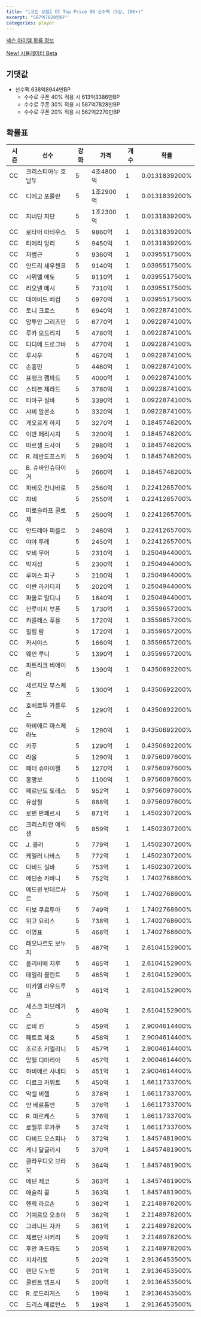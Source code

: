 ```yaml
---
title: "[코인 상점] CC Top Price 90 선수팩 (5강, 106+)"
excerpt: "587억7828만BP"
categories: player
---
```

[넥슨 아이템 확률 정보](http://iteminfo.nexon.com/probability/fco?sn=7597)

[New! 시뮬레이터 Beta](/simulator/7597)
## 기댓값
- 선수팩 638억8944만BP
  - 수수료 쿠폰 40% 적용 시 613억3386만BP
  - 수수료 쿠폰 30% 적용 시 587억7828만BP
  - 수수료 쿠폰 20% 적용 시 562억2270만BP


## 확률표

|시즌|선수|강화|가격|개수|확률|
|---|---|---|---|---|---|
|CC|크리스티아누 호날두|5|4조4800억|1|0.0131839200%|
|CC|디에고 포를란|5|1조2900억|1|0.0131839200%|
|CC|지네딘 지단|5|1조2300억|1|0.0131839200%|
|CC|로타어 마테우스|5|9860억|1|0.0131839200%|
|CC|티에리 앙리|5|9450억|1|0.0131839200%|
|CC|차범근|5|9360억|1|0.0395517500%|
|CC|안드리 셰우첸코|5|9140억|1|0.0395517500%|
|CC|사뮈엘 에토|5|9110억|1|0.0395517500%|
|CC|리오넬 메시|5|7310억|1|0.0395517500%|
|CC|데이비드 베컴|5|6970억|1|0.0395517500%|
|CC|토니 크로스|5|6940억|1|0.0922874100%|
|CC|앙투안 그리즈만|5|6770억|1|0.0922874100%|
|CC|루카 모드리치|5|4780억|1|0.0922874100%|
|CC|디디에 드로그바|5|4770억|1|0.0922874100%|
|CC|루시우|5|4670억|1|0.0922874100%|
|CC|손흥민|5|4460억|1|0.0922874100%|
|CC|프랭크 램파드|5|4000억|1|0.0922874100%|
|CC|스티븐 제라드|5|3780억|1|0.0922874100%|
|CC|티아구 실바|5|3390억|1|0.0922874100%|
|CC|샤비 알론소|5|3320억|1|0.0922874100%|
|CC|게오르게 하지|5|3270억|1|0.1845748200%|
|CC|이반 페리시치|5|3200억|1|0.1845748200%|
|CC|마르셀 드사이|5|2980억|1|0.1845748200%|
|CC|R. 레반도프스키|5|2690억|1|0.1845748200%|
|CC|B. 슈바인슈타이거|5|2660억|1|0.1845748200%|
|CC|파비오 칸나바로|5|2560억|1|0.2241265700%|
|CC|차비|5|2550억|1|0.2241265700%|
|CC|미로슬라프 클로제|5|2500억|1|0.2241265700%|
|CC|안드레아 피를로|5|2460억|1|0.2241265700%|
|CC|야야 투레|5|2450억|1|0.2241265700%|
|CC|보비 무어|5|2310억|1|0.2504944000%|
|CC|박지성|5|2300억|1|0.2504944000%|
|CC|루이스 피구|5|2100억|1|0.2504944000%|
|CC|이반 라키티치|5|2020억|1|0.2504944000%|
|CC|파올로 말디니|5|1840억|1|0.2504944000%|
|CC|잔루이지 부폰|5|1730억|1|0.3559657200%|
|CC|카를레스 푸욜|5|1720억|1|0.3559657200%|
|CC|필립 람|5|1720억|1|0.3559657200%|
|CC|카시야스|5|1660억|1|0.3559657200%|
|CC|웨인 루니|5|1390억|1|0.3559657200%|
|CC|파트리크 비에이라|5|1390억|1|0.4350692200%|
|CC|세르지오 부스케츠|5|1300억|1|0.4350692200%|
|CC|호베르투 카를루스|5|1290억|1|0.4350692200%|
|CC|하비에르 마스체라노|5|1290억|1|0.4350692200%|
|CC|카푸|5|1290억|1|0.4350692200%|
|CC|라울|5|1290억|1|0.9756097600%|
|CC|페터 슈마이켈|5|1270억|1|0.9756097600%|
|CC|홍명보|5|1100억|1|0.9756097600%|
|CC|페르난도 토레스|5|952억|1|0.9756097600%|
|CC|유상철|5|888억|1|0.9756097600%|
|CC|로빈 반페르시|5|871억|1|1.4502307200%|
|CC|크리스티안 에릭센|5|859억|1|1.4502307200%|
|CC|J. 콜러|5|779억|1|1.4502307200%|
|CC|케일러 나바스|5|772억|1|1.4502307200%|
|CC|다비드 실바|5|753억|1|1.4502307200%|
|CC|에딘손 카바니|5|752억|1|1.7402768600%|
|CC|에드윈 반데르사르|5|750억|1|1.7402768600%|
|CC|티보 쿠르투아|5|749억|1|1.7402768600%|
|CC|위고 요리스|5|738억|1|1.7402768600%|
|CC|이영표|5|468억|1|1.7402768600%|
|CC|레오나르도 보누치|5|467억|1|2.6104152900%|
|CC|올리비에 지루|5|465억|1|2.6104152900%|
|CC|데일리 블린트|5|465억|1|2.6104152900%|
|CC|미카엘 라우드루프|5|461억|1|2.6104152900%|
|CC|세스크 파브레가스|5|460억|1|2.6104152900%|
|CC|로비 킨|5|459억|1|2.9004614400%|
|CC|페트르 체흐|5|458억|1|2.9004614400%|
|CC|조르조 키엘리니|5|457억|1|2.9004614400%|
|CC|앙헬 디마리아|5|457억|1|2.9004614400%|
|CC|하비에르 사네티|5|451억|1|2.9004614400%|
|CC|디르크 카위트|5|450억|1|1.6611733700%|
|CC|악셀 비첼|5|378억|1|1.6611733700%|
|CC|얀 베르통언|5|376억|1|1.6611733700%|
|CC|R. 마르케스|5|376억|1|1.6611733700%|
|CC|로멜루 루카쿠|5|374억|1|1.6611733700%|
|CC|다비드 오스피나|5|372억|1|1.8457481900%|
|CC|케니 달글리시|5|370억|1|1.8457481900%|
|CC|클라우디오 브라보|5|364억|1|1.8457481900%|
|CC|에딘 제코|5|363억|1|1.8457481900%|
|CC|애슐리 콜|5|363억|1|1.8457481900%|
|CC|헨릭 라르손|5|362억|1|2.2148978200%|
|CC|기예르모 오초아|5|362억|1|2.2148978200%|
|CC|그라니트 자카|5|361억|1|2.2148978200%|
|CC|제르단 샤키리|5|209억|1|2.2148978200%|
|CC|후안 콰드라도|5|205억|1|2.2148978200%|
|CC|치차리토|5|202억|1|2.9136453500%|
|CC|랜던 도노번|5|201억|1|2.9136453500%|
|CC|클린트 뎀프시|5|200억|1|2.9136453500%|
|CC|R. 로드리게스|5|199억|1|2.9136453500%|
|CC|드리스 메르턴스|5|198억|1|2.9136453500%|
